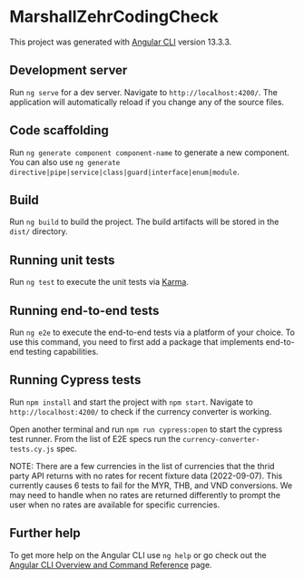 # MarshallZehrCodingCheck

This project was generated with [Angular CLI](https://github.com/angular/angular-cli) version 13.3.3.

## Development server

Run `ng serve` for a dev server. Navigate to `http://localhost:4200/`. The application will automatically reload if you change any of the source files.

## Code scaffolding

Run `ng generate component component-name` to generate a new component. You can also use `ng generate directive|pipe|service|class|guard|interface|enum|module`.

## Build

Run `ng build` to build the project. The build artifacts will be stored in the `dist/` directory.

## Running unit tests

Run `ng test` to execute the unit tests via [Karma](https://karma-runner.github.io).

## Running end-to-end tests

Run `ng e2e` to execute the end-to-end tests via a platform of your choice. To use this command, you need to first add a package that implements end-to-end testing capabilities.

## Running Cypress tests

Run `npm install` and start the project with `npm start`. Navigate to `http://localhost:4200/` to check if the currency converter is working.

Open another terminal and run `npm run cypress:open` to start the cypress test runner. From the list of E2E specs run the `currency-converter-tests.cy.js` spec.

NOTE: There are a few currencies in the list of currencies that the thrid party API returns with no rates for recent fixture data (2022-09-07). This currently causes 6 tests to fail for the MYR, THB, and VND conversions. We may need to handle when no rates are returned differently to prompt the user when no rates are available for specific currencies.

## Further help

To get more help on the Angular CLI use `ng help` or go check out the [Angular CLI Overview and Command Reference](https://angular.io/cli) page.
